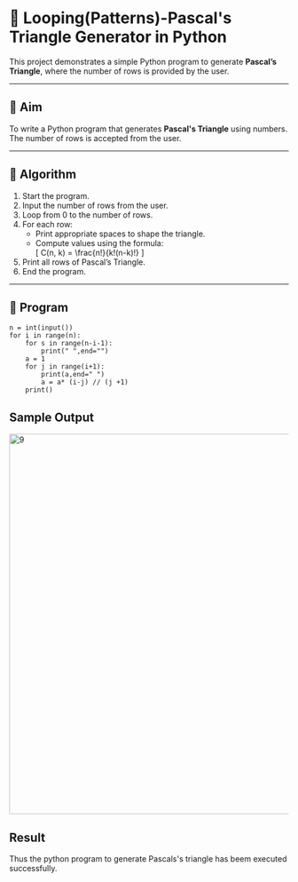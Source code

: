 # 🔺 Looping(Patterns)-Pascal's Triangle Generator in Python

This project demonstrates a simple Python program to generate **Pascal’s Triangle**, where the number of rows is provided by the user.

---

## 🎯 Aim

To write a Python program that generates **Pascal's Triangle** using numbers. The number of rows is accepted from the user.

---

## 🧠 Algorithm

1. Start the program.
2. Input the number of rows from the user.
3. Loop from 0 to the number of rows.
4. For each row:
   - Print appropriate spaces to shape the triangle.
   - Compute values using the formula:  
     \[
     C(n, k) = \frac{n!}{k!(n-k)!}
     \]
5. Print all rows of Pascal’s Triangle.
6. End the program.

---

## 🧪 Program
```
n = int(input())
for i in range(n):
    for s in range(n-i-1):
        print(" ",end="")
    a = 1
    for j in range(i+1):
        print(a,end=" ")
        a = a* (i-j) // (j +1)
    print()
```
## Sample Output
<img width="691" height="685" alt="9" src="https://github.com/user-attachments/assets/c176f3bd-7d36-4f72-a631-2acaf1859c29" />

## Result
Thus the python program to generate Pascals's triangle has beem executed successfully.
